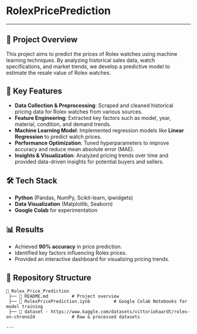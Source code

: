 # RolexPricePrediction
---
## 📌 Project Overview  
This project aims to predict the prices of Rolex watches using machine learning techniques. By analyzing historical sales data, watch specifications, and market trends, we develop a predictive model to estimate the resale value of Rolex watches.  

## 🚀 Key Features  
- **Data Collection & Preprocessing**: Scraped and cleaned historical pricing data for Rolex watches from various sources.  
- **Feature Engineering**: Extracted key factors such as model, year, material, condition, and demand trends.  
- **Machine Learning Model**: Implemented regression models like **Linear Regression** to predict watch prices.  
- **Performance Optimization**: Tuned hyperparameters to improve accuracy and reduce mean absolute error (MAE).  
- **Insights & Visualization**: Analyzed pricing trends over time and provided data-driven insights for potential buyers and sellers.  

## 🛠️ Tech Stack  
- **Python** (Pandas, NumPy, Scikit-learn, ipwidgets)  
- **Data Visualization** (Matplotlib, Seaborn)  
- **Google Colab** for experimentation  

## 📊 Results  
- Achieved **90% accuracy** in price prediction.  
- Identified key factors influencing Rolex prices.  
- Provided an interactive dashboard for visualizing pricing trends.  

## 📂 Repository Structure  
```
📁 Rolex_Price_Prediction  
 ├── 📜 README.md         # Project overview
 ├── 📂 RolexPricePrediction.iynb         # Google Colab Notebooks for model training
 ├── 📂 dataset - https://www.kaggle.com/datasets/vittoriohaardt/rolex-on-chrono24              # Raw & processed datasets  

---
